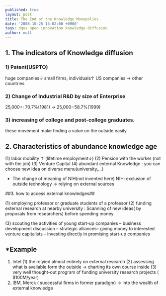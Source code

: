 ```yaml
---
published: true
layout: post
title: The End of the Knowledge Monopolies
date: '2008-10-25 13:02:00 +0900'
tags: dqus open innovation knowledge diffusion
author: null
---
```

## 1. The indicators of Knowledge diffusion

### 1) Patent(USPTO)
huge companies↓ small firms, individuals↑
US companies → other countries

### 2) Change of Industrial R&D by size of Enterprise
25,000+: 70.7%(1981) → 25,000-:58.7%(1999)

### 3) increasing of college and post-college graduates.
these movement make finding a value on the outside easily

## 2. Characteristics of abundance knowledge age
(1) labor mobility ↑ (lifetime employment↓)
(2) Pension with the worker (not with the job)
(3) Venture Capital
(4) abundant external Knowledge
: you can choose new idea on diverse menu(university,…)

* The change of meaning of NIH(not invented here)
NIH: exclusion of outside technology → relying on external sources

##3. how to access external knowledges##

(1) employing professor or graduate students of a professor
(2) funding external research at nearby university
: Scanning of new ideas( by proposals from researchers) before spending money

(3) scouting the activities of young start-up companies
– business development discussion
– strategic alliances– giving money to interested venture capitalists
– investing directly in promising start-up companies

## *Example

1) Intel
(1) the relyied almost entirely on external research
(2) assessing what is available form the outside → charting its own course inside
(3) very well thought-out program of funding university research projects
( $100M/year)
2) IBM, Merck ( successful firms in former paradigm)
→ into the wealth of external knowledge
